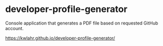 # developer-profile-generator
Console application that generates a PDF file based on requested GitHub account.

https://kwlahr.github.io/developer-profile-generator/
